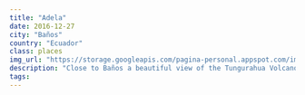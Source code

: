 ```yaml
---
title: "Adela"
date: 2016-12-27
city: "Baños"
country: "Ecuador"
class: places
img_url: "https://storage.googleapis.com/pagina-personal.appspot.com/img_photo_blog/adela_casa_arbol.png"
description: "Close to Baños a beautiful view of the Tungurahua Volcano."
tags: 
---
```


